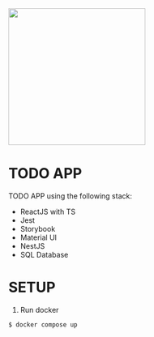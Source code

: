 <img src="https://cdn.icon-icons.com/icons2/2699/PNG/512/nestjs_logo_icon_169927.png" width="270px" />

# TODO APP

TODO APP using the following stack:

- ReactJS with TS
- Jest
- Storybook
- Material UI
- NestJS
- SQL Database

# SETUP

1. Run docker

```
$ docker compose up
```
